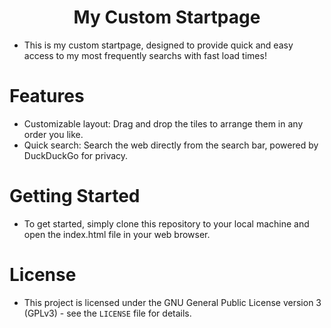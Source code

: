 <h1 align="center">My Custom Startpage</h1>

* This is my custom startpage, designed to provide quick and easy access to my most frequently searchs with fast load times!

# Features
* Customizable layout: Drag and drop the tiles to arrange them in any order you like.
* Quick search: Search the web directly from the search bar, powered by DuckDuckGo for privacy.

# Getting Started
* To get started, simply clone this repository to your local machine and open the index.html file in your web browser.

# License
* This project is licensed under the GNU General Public License version 3 (GPLv3) - see the ```LICENSE``` file for details.
